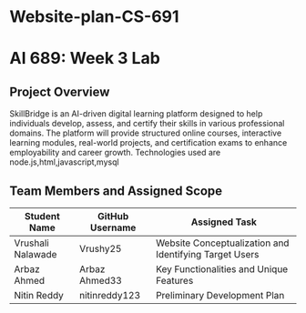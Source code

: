 # Website-plan-CS-691

# AI 689: Week 3 Lab

## **Project Overview**
SkillBridge is an AI-driven digital learning platform designed to help individuals develop, assess, and certify their skills in various professional domains. The platform will provide structured online courses, interactive learning modules, real-world projects, and certification exams to enhance employability and career growth. Technologies used are node.js,html,javascript,mysql

## **Team Members and Assigned Scope**

| **Student Name** | **GitHub Username** | **Assigned Task** |
|------------------|--------------------|-------------------|
| Vrushali Nalawade| Vrushy25           | Website Conceptualization and Identifying Target Users  
|Arbaz Ahmed       | Arbaz Ahmed33      |  Key Functionalities and Unique Features|
| Nitin Reddy     | nitinreddy123      | Preliminary Development Plan |



